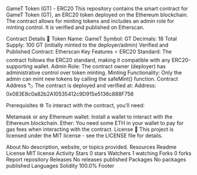 GameT Token (GT) - ERC20
This repository contains the smart contract for GameT Token (GT), an ERC20 token deployed on the Ethereum blockchain. The contract allows for minting tokens and includes an admin role for minting control. It is verified and published on Etherscan.

Contract Details 📜
Token Name: GameT
Symbol: GT
Decimals: 18
Total Supply: 100 GT (initially minted to the deployer/admin)
Verified and Published Contract: Etherscan
Key Features ⭐
ERC20 Standard: The contract follows the ERC20 standard, making it compatible with any ERC20-supporting wallet.
Admin Role: The contract owner (deployer) has administrative control over token minting.
Minting Functionality: Only the admin can mint new tokens by calling the safeMint() function.
Contract Address 🏷️
The contract is deployed and verified at:
Address: 0x083E8c0a82b2A10535412c9D915e5136c888F756

Prerequisites ⚙️
To interact with the contract, you’ll need:

Metamask or any Ethereum wallet: Install a wallet to interact with the Ethereum blockchain.
Ether: You need some ETH in your wallet to pay for gas fees when interacting with the contract.
License 📜
This project is licensed under the MIT license - see the LICENSE file for details.

About
No description, website, or topics provided.
Resources
 Readme
License
 MIT license
 Activity
Stars
 0 stars
Watchers
 1 watching
Forks
 0 forks
Report repository
Releases
No releases published
Packages
No packages published
Languages
Solidity
100.0%
Footer
